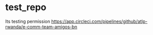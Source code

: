 # test_repo

Its testing permission
https://app.circleci.com/pipelines/github/atlp-rwanda/e-comm-team-amigos-bn
